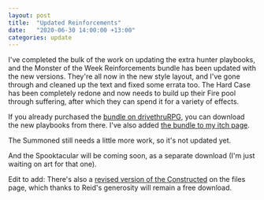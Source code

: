 ```yaml
---
layout: post
title:  "Updated Reinforcements"
date:   "2020-06-30 14:00:00 +13:00"
categories: update
---
```

I've completed the bulk of the work on updating the extra hunter playbooks, and the Monster of the Week Reinforcements bundle has been updated with the new versions. They're all now in the new style layout, and I've gone through and cleaned up the text and fixed some errata too. 
The Hard Case has been completely redone and now needs to build up their Fire pool through suffering, after which they can spend it for a variety of effects.

If you already purchased the [bundle on drivethruRPG](https://www.drivethrurpg.com/product/130278/Monster-of-the-Week-Reinforcements), you can download the new playbooks from there. I've also added [the bundle to my itch page](https://genericgames.itch.io/monster-of-the-week-reinforcements).

The Summoned still needs a little more work, so it's not updated yet. 

And the Spooktacular will be coming soon, as a separate download (I'm just waiting on art for that one).

Edit to add: There's also a [revised version of the Constructed](https://genericgames.co.nz/files/constructed_2020.pdf) on the files page, which thanks to Reid's generosity will remain a free download.
